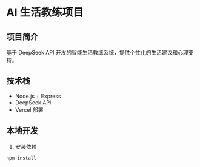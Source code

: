 # AI 生活教练项目

## 项目简介
基于 DeepSeek API 开发的智能生活教练系统，提供个性化的生活建议和心理支持。

## 技术栈
- Node.js + Express
- DeepSeek API
- Vercel 部署

## 本地开发
1. 安装依赖
```bash
npm install
```